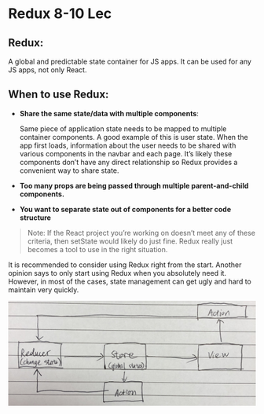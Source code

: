 # Redux 8-10 Lec

## Redux: 

A global and predictable state container for JS apps. It can be used for any JS apps, not only React.

## When to use Redux:

* **Share the same state/data with multiple components**:

  Same piece of application state needs to be mapped to multiple container components. A good example of this is user state. When the app first loads, information about the user needs to be shared with various components in the navbar and each page. It’s likely these components don’t have any direct relationship so Redux provides a convenient way to share state.

* **Too many props are being passed through multiple parent-and-child components.**
* **You want to separate state out of components for a better code structure**

> Note: If the React project you’re working on doesn’t meet any of these criteria, then setState would likely do just fine. Redux really just becomes a tool to use in the right situation.

It is recommended to consider using Redux right from the start. Another opinion says to only start using Redux when you absolutely need it. However, in most of the cases, state management can get ugly and hard to maintain very quickly.

![](.gitbook/assets/img_3304.jpg)



